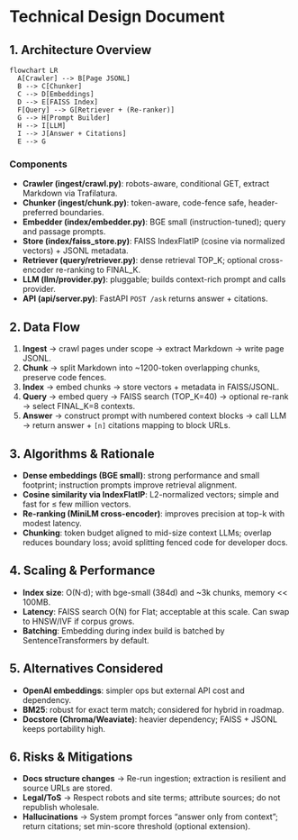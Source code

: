 # Technical Design Document

## 1. Architecture Overview
```mermaid
flowchart LR
  A[Crawler] --> B[Page JSONL]
  B --> C[Chunker]
  C --> D[Embeddings]
  D --> E[FAISS Index]
  F[Query] --> G[Retriever + (Re-ranker)]
  G --> H[Prompt Builder]
  H --> I[LLM]
  I --> J[Answer + Citations]
  E --> G
```

### Components
- **Crawler (ingest/crawl.py)**: robots-aware, conditional GET, extract Markdown via Trafilatura.
- **Chunker (ingest/chunk.py)**: token-aware, code-fence safe, header-preferred boundaries.
- **Embedder (index/embedder.py)**: BGE small (instruction-tuned); query and passage prompts.
- **Store (index/faiss_store.py)**: FAISS IndexFlatIP (cosine via normalized vectors) + JSONL metadata.
- **Retriever (query/retriever.py)**: dense retrieval TOP_K; optional cross-encoder re-ranking to FINAL_K.
- **LLM (llm/provider.py)**: pluggable; builds context-rich prompt and calls provider.
- **API (api/server.py)**: FastAPI `POST /ask` returns answer + citations.

## 2. Data Flow
1. **Ingest** → crawl pages under scope → extract Markdown → write page JSONL.
2. **Chunk** → split Markdown into ~1200-token overlapping chunks, preserve code fences.
3. **Index** → embed chunks → store vectors + metadata in FAISS/JSONL.
4. **Query** → embed query → FAISS search (TOP_K=40) → optional re-rank → select FINAL_K=8 contexts.
5. **Answer** → construct prompt with numbered context blocks → call LLM → return answer + `[n]` citations mapping to block URLs.

## 3. Algorithms & Rationale
- **Dense embeddings (BGE small)**: strong performance and small footprint; instruction prompts improve retrieval alignment.
- **Cosine similarity via IndexFlatIP**: L2-normalized vectors; simple and fast for ≤ few million vectors.
- **Re-ranking (MiniLM cross-encoder)**: improves precision at top-k with modest latency.
- **Chunking**: token budget aligned to mid-size context LLMs; overlap reduces boundary loss; avoid splitting fenced code for developer docs.

## 4. Scaling & Performance
- **Index size**: O(N·d); with bge-small (384d) and ~3k chunks, memory << 100MB.
- **Latency**: FAISS search O(N) for Flat; acceptable at this scale. Can swap to HNSW/IVF if corpus grows.
- **Batching**: Embedding during index build is batched by SentenceTransformers by default.

## 5. Alternatives Considered
- **OpenAI embeddings**: simpler ops but external API cost and dependency.
- **BM25**: robust for exact term match; considered for hybrid in roadmap.
- **Docstore (Chroma/Weaviate)**: heavier dependency; FAISS + JSONL keeps portability high.

## 6. Risks & Mitigations
- **Docs structure changes** → Re-run ingestion; extraction is resilient and source URLs are stored.
- **Legal/ToS** → Respect robots and site terms; attribute sources; do not republish wholesale.
- **Hallucinations** → System prompt forces “answer only from context”; return citations; set min-score threshold (optional extension).
